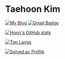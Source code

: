 # Taehoon Kim
[![My Blog](https://img.shields.io/badge/My%20Blog-20C997?&style=for-the-badge&logo=velog&logoColor=white)](https://velog.io/@goat_hoon/posts)
[![Gmail Badge](https://img.shields.io/badge/Gmail-d14836?style=for-the-badge&logo=Gmail&logoColor=white&link=mailto:ownest2@gmail.com)](mailto:ownest2@gmail.com)


[![Hoon's GitHub stats](https://github-readme-stats.vercel.app/api?username=goathoon&hide=stars&show_icons=true&theme=radical)](https://github.com/goathoon/github-readme-stats)

[![Top Langs](https://github-readme-stats.vercel.app/api/top-langs/?username=goathoon&layout=compact&hide=html,php,python,css&theme=radical)](https://github.com/anuraghazra/github-readme-stats)

[![Solved.ac Profile](http://mazassumnida.wtf/api/v2/generate_badge?boj=askyu12)](https://solved.ac/askyu12/)
